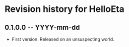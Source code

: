 # Revision history for HelloEta

## 0.1.0.0  -- YYYY-mm-dd

* First version. Released on an unsuspecting world.

